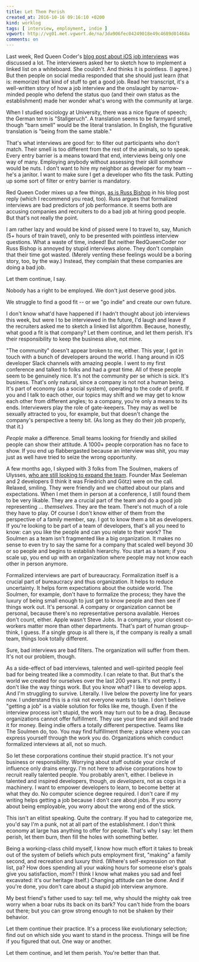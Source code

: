 ```yaml
---
title: Let Them Perish
created_at: 2016-10-16 09:16:10 +0200
kind: worklog
tags: [ interview, employment, indie ]
vgwort: http://vg01.met.vgwort.de/na/3da906fec04249018e49c4689d01468a
comments: on
---
```


Last week, Red Queen Coder's [blog post about iOS job interviews][int] was discussed a lot. The interviewers asked her to sketch how to implement a linked list on a whiteboard. She couldn't. And thinks it is pointless. (I agree.) But then people on social media responded that she should just learn (that is: memorize) that kind of stuff to get a good job. Read her transcript, it's a well-written story of how a job interview and the onslaught by narrow-minded people who defend the status quo (and their own status as the establishment) made her wonder what's wrong with the community at large.

When I studied sociology at University, there was a nice figure of speech; the German term is "Stallgeruch". A translation seems to be farmyard smell, though "barn smell" would be the literal translation. In English, the figurative translation is "being from the same stable."

That's what interviews are good for: to filter out participants who don't match. Their smell is too different from the rest of the animals, so to speak. Every entry barrier is a means toward that end, interviews being only one way of many. Employing anybody without assessing their skill somehow would be nuts. I don't want to hire my neighbor as developer for my team -- he's a janitor. I want to make sure I get a developer who fits the task. Putting up some sort of filter or entry barrier is mandatory.

Red Queen Coder mixes up a few things, [as is Russ Bishop][rb] in his blog post reply (which I recommend you read, too). Russ argues that formalized interviews are bad predictors of job performance. It seems both are accusing companies and recruiters to do a bad job at hiring good people. But that's not really the point.

I am rather lazy and would be kind of pissed were I to travel to, say, Munich (5+ hours of train travel), only to be presented with pointless interview questions. What a waste of time, indeed! But neither RedQueenCoder nor Russ Bishop is annoyed by stupid interviews alone. They don't complain that their time got wasted. (Merely venting these feelings would be a boring story, too, by the way.) Instead, they complain that these companies are doing a bad job.

Let them continue, I say.

Nobody has a right to be employed. We don't just deserve good jobs.

We struggle to find a good fit -- or we "go indie" and create our own future.

I don't know what'd have happened if I hadn't thought about job interviews this week, but were I to be interviewed in the future, I'd laugh and leave if the recruiters asked me to sketch a linked list algorithm. Because, honestly, what good a fit is that company? Let them continue, and let them perish. It's their responsibility to keep the business alive, not mine.

"The community" doesn't appear broken to me, either. This year, I got in touch with a bunch of developers around the world. I hang around in iOS developer Slack channels with amazing people. I went to my first conference and talked to folks and had a great time. All of these people seem to be genuinely nice. It's not the community per se which is sick. It's business. That's only natural, since a company is not not a human being. It's part of economy (as a social system), operating to the code of profit. If you and I talk to each other, our topics may shift and we may get to know each other from different angles; to a company, you're only a means to its ends. Interviewers play the role of gate-keepers. They may as well be sexually attracted to you, for example, but that doesn't change the company's perspective a teeny bit. (As long as they do their job properly, that it.)

_People_ make a difference. Small teams looking for friendly and skilled people can show their attitude. A 1000+ people corporation has no face to show. If you end up flabbergasted because an interview was shit, you may just as well have tried to seize the wrong opportunity.

A few months ago, I skyped with 3 folks from The Soulmen, makers of Ulysses, [who are still looking to expand the team](https://ulyssesapp.com/jobs/). Founder Max Seeleman and 2 developers (I think it was Friedrich and Götz) were on the call. Relaxed, smiling. They were friendly and we chatted about our plans and expectations. When I met them in person at a conference, I still found them to be very likable. They are a crucial part of the team and do a good job representing ... _themselves._ They are the team. There's not much of a role they have to play. Of course I don't know either of them from the perspective of a family member, say. I got to know them a bit as developers. If you're looking to be part of a team of developers, that's all you need to know: can you like the people and can you relate to their work? The Soulmen as a team isn't fragmented like a big organization. It makes no sense to even try to say the same for a company that scaled well beyond 30 or so people and begins to establish hierarchy. You start as a team; if you scale up, you end up with an organization where people may not know each other in person anymore.

Formalized interviews are part of bureaucracy. Formalization itself is a crucial part of bureaucracy and thus organization. It helps to reduce uncertainty. It helps form expectations about the outside world. The Soulmen, for example, don't have to formalize the process; they have the luxury of being small enough to just get to know people and then see if things work out. It's personal. A company or organization cannot be personal, because there's no representative persona available. Heroes don't count, either. Apple wasn't Steve Jobs. In a company, your closest co-workers matter more than other departments. That's part of human group-think, I guess. If a single group is all there is, if the company is really a small team, things look totally different.

Sure, bad interviews are bad filters. The organization will suffer from them. It's not our problem, though.

As a side-effect of bad interviews, talented and well-spirited people feel bad for being treated like a commodity. I can relate to that. But that's the world we created for ourselves over the last 200 years. It's not pretty. I don't like the way things work. But you know what? I like to develop apps. And I'm struggling to survive. Literally. I live below the poverty line for years now. I understand this is a risk not everyone wants to take. I don't believe "getting a job" is a viable solution for folks like me, though. Even if the interview process isn't stupid, the work may turn out to be a drag. Because organizations cannot offer fulfillment. They use your time and skill and trade it for money. Being indie offers a totally different perspective. Teams like The Soulmen do, too. You may find fulfillment there; a place where you can express yourself through the work you do. Organizations which conduct formalized interviews at all, not so much.

So let these corporations continue their stupid practice. It's not your business or responsibility. Worrying about stuff outside your circle of influence only drains energy. I'm not here to advise corporations how to recruit really talented people. You probably aren't, either. I believe in talented and inspired developers, though, _as developers_, not as cogs in a machinery. I want to empower developers to learn, to become better at what they do. No computer science degree required. I don't care if my writing helps getting a job because I don't care about jobs. If you worry about being employable, you worry about the wrong end of the stick.

This isn't an elitist speaking. Quite the contrary. If you had to categorize me, you'd say I'm a punk, not at all part of the establishment. I don't think economy at large has anything to offer for people. That's why I say: let them perish, let them burn, then fill the holes with something better.

Being a working-class child myself, I know how much effort it takes to break out of the system of beliefs which puts employment first, "making" a family second, and recreation and luxury third. (Where's self-expression on that list, pa? How does spending all your waking hours for someone else's goals give you satisfaction, mom? I think I know what makes you sad and feel excavated: it's our heritage itself.) Changing attitude can be done. And if you're done, you don't care about a stupid job interview anymore.

My best friend's father used to say: tell me, why should the mighty oak tree worry when a boar rubs its back on its bark? You can't hide from the boars out there; but you can grow strong enough to not be shaken by their behavior.

Let them continue their practice. It's a process like evolutionary selection; find out on which side you want to stand in the process. Things will be fine if you figured that out. One way or another.

Let them continue, and let them perish. You're better than that.

[rb]: http://www.russbishop.net/the-technical-fraternity
[int]: http://redqueencoder.com/the-algorithms-of-discrimination/
